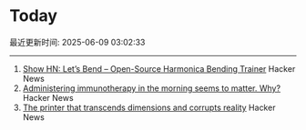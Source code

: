 # Today

最近更新时间: 2025-06-09 03:02:33

--- 
1. [Show HN: Let’s Bend – Open-Source Harmonica Bending Trainer](https://letsbend.de) Hacker News
2. [Administering immunotherapy in the morning seems to matter. Why?](https://www.owlposting.com/p/the-time-of-day-that-immunotherapy) Hacker News
3. [The printer that transcends dimensions and corrupts reality](https://ghuntley.com/ideas/) Hacker News
